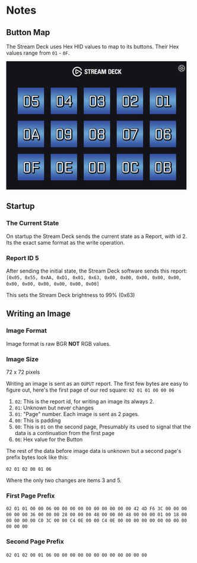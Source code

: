 # Notes

## Button Map

The Stream Deck uses Hex HID values to map to its buttons. Their Hex values range from `01` - `0F`.

![](media/hid_buttons.png)

## Startup

### The Current State

On startup the Stream Deck sends the current state as a Report, with id 2. Its the exact same format as the write operation.

### Report ID 5

After sending the initial state, the Stream Deck software sends this report: `[0x05, 0x55, 0xAA, 0xD1, 0x01, 0x63, 0x00, 0x00, 0x00, 0x00, 0x00, 0x00, 0x00, 0x00, 0x00, 0x00, 0x00]`

This sets the Stream Deck brightness to 99% (0x63)

## Writing an Image

### Image Format

Image format is raw BGR **NOT** RGB values.

### Image Size

72 x 72 pixels

Writing an image is sent as an `OUPUT` report. The first few bytes are easy to figure out, here's the first page of our red square:
`02 01 01 00 00 06`

1. `02`: This is the report id, for writing an image its always 2.
1. `01`: Unknown but never changes
1. `01`: "Page" number. Each image is sent as 2 pages.
1. `00`: This is padding
1. `00`: This is `01` on the second page, Presumably its used to signal that the data is a continuation from the first page
1. `06`: Hex value for the Button

The rest of the data before image data is unknown but a second page's prefix bytes look like this:

`02 01 02 00 01 06`

Where the only two changes are items 3 and 5.

### First Page Prefix

```
02 01 01 00 00 06 00 00 00 00 00 00 00 00 00 00 42 4D F6 3C 00 00 00 00 00 00 36 00 00 00 28 00 00 00 48 00 00 00 48 00 00 00 01 00 18 00 00 00 00 00 C0 3C 00 00 C4 0E 00 00 C4 0E 00 00 00 00 00 00 00 00 00 00 00 00
```

### Second Page Prefix
`02 01 02 00 01 06 00 00 00 00 00 00 00 00 00 00 00 00`
